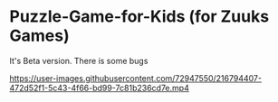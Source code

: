 # Puzzle-Game-for-Kids (for Zuuks Games)
It's Beta version. There is some bugs

https://user-images.githubusercontent.com/72947550/216794407-472d52f1-5c43-4f66-bd99-7c81b236cd7e.mp4
